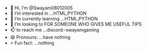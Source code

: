 - 👋 Hi, I’m @Swayam06012005
- 👀 I’m interested in ...HTML,PYTHON
- 🌱 I’m currently learning ...HTML,PYTHON
- 💞️ I’m looking to FOR SOMEONE WHO GIVES ME USEFUL TIPS
- 📫 to reach me ...discord:-swayamgaming
- 😄 Pronouns: ...have nothing
- ⚡ Fun fact: ...nothing

<!---
Swayam06012005/Swayam06012005 is a ✨ special ✨ repository because its `README.md` (this file) appears on your GitHub profile.
You can click the Preview link to take a look at your changes.
--->
